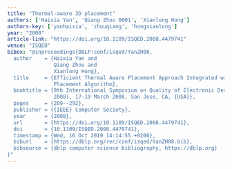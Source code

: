 ```yaml
---
title: "Thermal-aware 3D placement"
authors: ['Haixia Yan', 'Qiang Zhou 0001', 'Xianlong Hong']
authors-key: ['yanhaixia', 'zhouqiang', 'hongxianlong']
year: "2008"
article-link: "https://doi.org/10.1109/ISQED.2008.4479741"
venue: "ISQED"
bibex: "@inproceedings{DBLP:conf/isqed/YanZH08,
  author    = {Haixia Yan and
               Qiang Zhou and
               Xianlong Hong},
  title     = {Efficient Thermal Aware Placement Approach Integrated with 3D {DCT}
               Placement Algorithm},
  booktitle = {9th International Symposium on Quality of Electronic Design {(ISQED}
               2008), 17-19 March 2008, San Jose, CA, {USA}},
  pages     = {289--292},
  publisher = {{IEEE} Computer Society},
  year      = {2008},
  url       = {https://doi.org/10.1109/ISQED.2008.4479741},
  doi       = {10.1109/ISQED.2008.4479741},
  timestamp = {Wed, 16 Oct 2019 14:14:55 +0200},
  biburl    = {https://dblp.org/rec/conf/isqed/YanZH08.bib},
  bibsource = {dblp computer science bibliography, https://dblp.org}
}"
---
```

